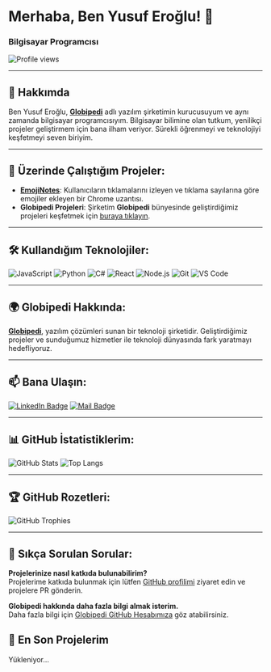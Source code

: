 # Merhaba, Ben Yusuf Eroğlu! 👋

### Bilgisayar Programcısı 

![Profile views](https://komarev.com/ghpvc/?username=erogluyusuf&color=brightgreen)

---

## 🚀 Hakkımda

Ben Yusuf Eroğlu, **[Globipedi](https://github.com/globipedi)** adlı yazılım şirketimin kurucusuyum ve aynı zamanda bilgisayar programcısıyım. Bilgisayar bilimine olan tutkum, yenilikçi projeler geliştirmem için bana ilham veriyor. Sürekli öğrenmeyi ve teknolojiyi keşfetmeyi seven biriyim.

---

## 🔭 Üzerinde Çalıştığım Projeler:

- **[EmojiNotes](https://github.com/erogluyusuf/emojinotes)**: Kullanıcıların tıklamalarını izleyen ve tıklama sayılarına göre emojiler ekleyen bir Chrome uzantısı.
- **Globipedi Projeleri**: Şirketim **Globipedi** bünyesinde geliştirdiğimiz projeleri keşfetmek için [buraya tıklayın](https://github.com/globipedi).

---

## 🛠️ Kullandığım Teknolojiler:

![JavaScript](https://img.shields.io/badge/-JavaScript-F7DF1E?style=flat-square&logo=javascript&logoColor=black)
![Python](https://img.shields.io/badge/-Python-3776AB?style=flat-square&logo=python&logoColor=white)
![C#](https://img.shields.io/badge/-C%23-239120?style=flat-square&logo=c-sharp&logoColor=white)
![React](https://img.shields.io/badge/-React-61DAFB?style=flat-square&logo=react&logoColor=black)
![Node.js](https://img.shields.io/badge/-Node.js-339933?style=flat-square&logo=node-dot-js&logoColor=white)
![Git](https://img.shields.io/badge/-Git-F05032?style=flat-square&logo=git&logoColor=white)
![VS Code](https://img.shields.io/badge/-VS%20Code-007ACC?style=flat-square&logo=visual-studio-code&logoColor=white)

---

## 🌍 Globipedi Hakkında:

**[Globipedi](https://github.com/globipedi)**, yazılım çözümleri sunan bir teknoloji şirketidir. Geliştirdiğimiz projeler ve sunduğumuz hizmetler ile teknoloji dünyasında fark yaratmayı hedefliyoruz.

---

## 📫 Bana Ulaşın:

[![LinkedIn Badge](https://img.shields.io/badge/LinkedIn-blue?style=flat-square&logo=linkedin&logoColor=white&link=https://www.linkedin.com/in/erogluyusuf/)](https://linkedin.com/in/erogluyusuf)
[![Mail Badge](https://img.shields.io/badge/Email-EA4335?style=flat-square&logo=gmail&logoColor=white&link=mailto:yusuferoglu1957@gmail.com)](mailto:yusuferoglu1957@gmail.com)

---

## 📊 GitHub İstatistiklerim:

![GitHub Stats](https://github-readme-stats.vercel.app/api?username=erogluyusuf&show_icons=true&theme=radical)
![Top Langs](https://github-readme-stats.vercel.app/api/top-langs/?username=erogluyusuf&layout=compact&theme=radical)

---

## 🏆 GitHub Rozetleri:

![GitHub Trophies](https://github-profile-trophy.vercel.app/?username=erogluyusuf&theme=radical)

---

## 💬 Sıkça Sorulan Sorular:

**Projelerinize nasıl katkıda bulunabilirim?**  
Projelerime katkıda bulunmak için lütfen [GitHub profilimi](https://github.com/erogluyusuf) ziyaret edin ve projelere PR gönderin.

**Globipedi hakkında daha fazla bilgi almak isterim.**  
Daha fazla bilgi için [Globipedi GitHub Hesabımıza](https://github.com/globipedi) göz atabilirsiniz.


















## 🚀 En Son Projelerim

<!--START_SECTION:repos-->
Yükleniyor...
<!--END_SECTION:repos-->

